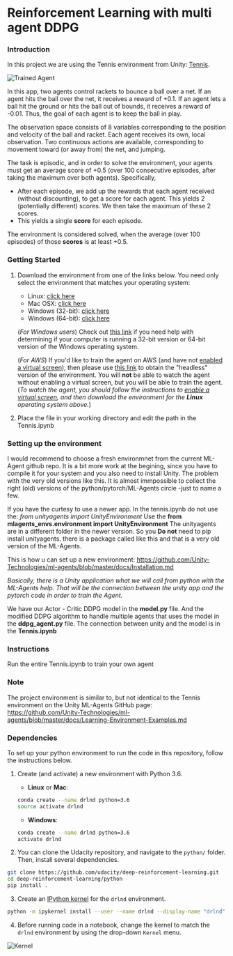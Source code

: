 # Reinforcement Learning with multi agent DDPG


[image1]: https://user-images.githubusercontent.com/10624937/42135623-e770e354-7d12-11e8-998d-29fc74429ca2.gif "Trained Agent"

### Introduction

In this project we are using the Tennis environment from Unity: [Tennis](https://github.com/Unity-Technologies/ml-agents/blob/master/docs/Learning-Environment-Examples.md#tennis).

![Trained Agent][image1]

In this app, two agents control rackets to bounce a ball over a net. If an agent hits the ball over the net, it receives a reward of +0.1.  If an agent lets a ball hit the ground or hits the ball out of bounds, it receives a reward of -0.01.  Thus, the goal of each agent is to keep the ball in play.

The observation space consists of 8 variables corresponding to the position and velocity of the ball and racket. Each agent receives its own, local observation.  Two continuous actions are available, corresponding to movement toward (or away from) the net, and jumping. 

The task is episodic, and in order to solve the environment, your agents must get an average score of +0.5 (over 100 consecutive episodes, after taking the maximum over both agents). Specifically,

- After each episode, we add up the rewards that each agent received (without discounting), to get a score for each agent. This yields 2 (potentially different) scores. We then take the maximum of these 2 scores.
- This yields a single **score** for each episode.

The environment is considered solved, when the average (over 100 episodes) of those **scores** is at least +0.5.

### Getting Started

1. Download the environment from one of the links below.  You need only select the environment that matches your operating system:
    - Linux: [click here](https://s3-us-west-1.amazonaws.com/udacity-drlnd/P3/Tennis/Tennis_Linux.zip)
    - Mac OSX: [click here](https://s3-us-west-1.amazonaws.com/udacity-drlnd/P3/Tennis/Tennis.app.zip)
    - Windows (32-bit): [click here](https://s3-us-west-1.amazonaws.com/udacity-drlnd/P3/Tennis/Tennis_Windows_x86.zip)
    - Windows (64-bit): [click here](https://s3-us-west-1.amazonaws.com/udacity-drlnd/P3/Tennis/Tennis_Windows_x86_64.zip)
    
    (_For Windows users_) Check out [this link](https://support.microsoft.com/en-us/help/827218/how-to-determine-whether-a-computer-is-running-a-32-bit-version-or-64) if you need help with determining if your computer is running a 32-bit version or 64-bit version of the Windows operating system.

    (_For AWS_) If you'd like to train the agent on AWS (and have not [enabled a virtual screen](https://github.com/Unity-Technologies/ml-agents/blob/master/docs/Training-on-Amazon-Web-Service.md)), then please use [this link](https://s3-us-west-1.amazonaws.com/udacity-drlnd/P3/Tennis/Tennis_Linux_NoVis.zip) to obtain the "headless" version of the environment.  You will **not** be able to watch the agent without enabling a virtual screen, but you will be able to train the agent.  (_To watch the agent, you should follow the instructions to [enable a virtual screen](https://github.com/Unity-Technologies/ml-agents/blob/master/docs/Training-on-Amazon-Web-Service.md), and then download the environment for the **Linux** operating system above._)

2. Place the file in your working directory and edit the path in the Tennis.ipynb 

### Setting up the environment

I would recommend to choose a fresh environmnet from the current ML-Agent github repo. 
It is a bit more work at the begining, since you have to compile it for your system and you also need to install Unity. 
The problem with the very old versions like this. It is almost immpossible to collect the right (old) versions of the python/pytorch/ML-Agents circle -just to name a few.

If you have the curtesy to use a newer app. In the tennis.ipynb 
do not use the:  *from unityagents import UnityEnvironment*
Use the **from mlagents_envs.environment import UnityEnvironment**
The unityagents are in a different folder in the newer version. So you **Do not** need to pip install unityagents. there is a package called like this and that is a very old version of the ML-Agents.

This is how u can set up a new environment:
https://github.com/Unity-Technologies/ml-agents/blob/master/docs/Installation.md


*Basically, there is a Unity application what we will call from python with the ML-Agents help. That will be the connection between the unity app and the pytorch code in order to train the Agent.*


We have our Actor - Critic DDPG model in the **model.py** file.
And the modified DDPG algorithm to handle multiple agents that uses the model in the **ddpg_agent.py** file.
The connection between unity and the model is in the **Tennis.ipynb**

### Instructions

Run the entire Tennis.ipynb to train your own agent


### Note

The project environment is similar to, but not identical to the Tennis environment on the Unity ML-Agents GitHub page: https://github.com/Unity-Technologies/ml-agents/blob/master/docs/Learning-Environment-Examples.md


### Dependencies

To set up your python environment to run the code in this repository, follow the instructions below.

1. Create (and activate) a new environment with Python 3.6.

	- __Linux__ or __Mac__: 
	```bash
	conda create --name drlnd python=3.6
	source activate drlnd
	```
	- __Windows__: 
	```bash
	conda create --name drlnd python=3.6 
	activate drlnd
	```
	
2. You can clone the Udacity repository, and navigate to the `python/` folder.  Then, install several dependencies.
```bash
git clone https://github.com/udacity/deep-reinforcement-learning.git
cd deep-reinforcement-learning/python
pip install .
```

3. Create an [IPython kernel](http://ipython.readthedocs.io/en/stable/install/kernel_install.html) for the `drlnd` environment.  
```bash
python -m ipykernel install --user --name drlnd --display-name "drlnd"
```

4. Before running code in a notebook, change the kernel to match the `drlnd` environment by using the drop-down `Kernel` menu. 

[image2]: https://user-images.githubusercontent.com/10624937/42386929-76f671f0-8106-11e8-9376-f17da2ae852e.png "Kernel"
![Kernel][image2]



